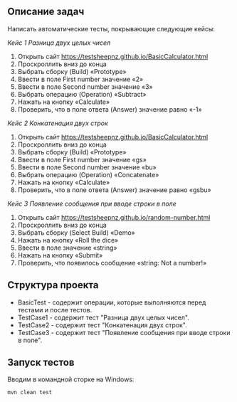 ## Описание задач
Написать автоматические тесты, покрывающие следующие кейсы:

_Кейс 1 Разница двух целых чисел_
1) Открыть сайт https://testsheepnz.github.io/BasicCalculator.html
2) Проскроллить вниз до конца
3) Выбрать сборку (Build) «Prototype»
4) Ввести в поле First number значение «2»
5) Ввести в поле Second number значение «3»
6) Выбрать операцию (Operation) «Subtract»
7) Нажать на кнопку «Calculate»
8) Проверить, что в поле ответа (Answer) значение равно «-1»

_Кейс 2 Конкатенация двух строк_ 
1) Открыть сайт https://testsheepnz.github.io/BasicCalculator.html
2) Проскроллить вниз до конца
3) Выбрать сборку (Build) «Prototype»
4) Ввести в поле First number значение «gs»
5) Ввести в поле Second number значение «bu»
6) Выбрать операцию (Operation) «Concatenate»
7) Нажать на кнопку «Calculate»
8) Проверить, что в поле ответа (Answer) значение равно «gsbu»

_Кейс 3 Появление сообщения при вводе строки в поле_
1) Открыть сайт https://testsheepnz.github.io/random-number.html
2) Проскроллить вниз до конца
3) Выбрать сборку (Select Build) «Demo»
4) Нажать на кнопку «Roll the dice»
5) Ввести в поле значение «string»
6) Нажать на кнопку «Submit»
7) Проверить, что появилось сообщение «string: Not a number!»

## Структура проекта
* BasicTest - содержит операции, которые выполняются перед тестами и после тестов.
* TestCase1 - содержит тест "Разница двух целых чисел".
* TestCase2 - содержит тест "Конкатенация двух строк".
* TestCase3 - содержит тест "Появление сообщения при вводе строки в поле".

## Запуск тестов
Вводим в командной сторке на Windows:
```
mvn clean test
```
